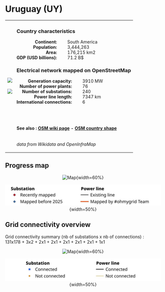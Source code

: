 # Uruguay (UY)

<table width="90%">
<tr>
<td>
<img src="http://commons.wikimedia.org/wiki/Special:FilePath/Flag%20of%20Uruguay.svg" width="250">
<br><br>
<img src="http://commons.wikimedia.org/wiki/Special:FilePath/URY%20orthographic.svg" width="250"></td>
<td>
<h3>Country characteristics</h3>
<div style="display: inline-block;text-align:right;margin-right:30px;font-weight: bold;">
Continent:<br>Population:<br>Area:<br>GDP (USD billions):
</div>
<div style="display: inline-block;">
South America<br>3,444,263<br>176,215 km2<br>71.2 B$
</div>
<h3>Electrical network mapped on OpenStreetMap</h3>
<div style="display: inline-block;text-align:right;margin-right:30px;font-weight: bold;">Generation capacity:<br>
Number of power plants:<br>
Number of substations:<br>
Power line length:<br>
International connections:<br>
</div>
<div style="display: inline-block;">3910 MW<br>
76<br>
240<br>
7347 km<br>
6<br>
</div>

<br><br><h4>See also :
<a href="https://wiki.openstreetmap.org/wiki/Power_networks/Uruguay" target="_blank">OSM wiki page</a> -
<a href="https://openstreetmap.org/relation/287072" target="_blank">OSM country shape</a>
</h4>

<br><i>data from Wikidata and OpenInfraMap</i>
</td>
</tr>
</table>


## Progress map

<center>

![Map](https://raw.githubusercontent.com/ben10dynartio/ohmygrid-website-files/refs/heads/main/docs/images/maps_countries/UY/high-voltage-network.jpg){width=60%}

![Map](../images/maps_countries_legend_progress.jpg){width=50%}

</center>



## Grid connectivity overview

Grid connectivity summary (nb of substations x nb of connections) :<br>131x178 + 3x2 + 2x1 + 2x1 + 2x1 + 2x1 + 2x1 + 1x1

<center>

![Map](https://raw.githubusercontent.com/ben10dynartio/ohmygrid-website-files/refs/heads/main/docs/images/maps_countries/UY/grid-connectivity.jpg){width=60%}

![Map](../images/maps_countries_legend_grid.jpg){width=50%}

</center>

